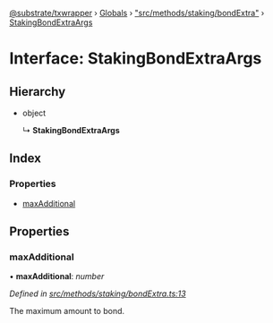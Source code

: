 [@substrate/txwrapper](../README.md) › [Globals](../globals.md) › ["src/methods/staking/bondExtra"](../modules/_src_methods_staking_bondextra_.md) › [StakingBondExtraArgs](_src_methods_staking_bondextra_.stakingbondextraargs.md)

# Interface: StakingBondExtraArgs

## Hierarchy

* object

  ↳ **StakingBondExtraArgs**

## Index

### Properties

* [maxAdditional](_src_methods_staking_bondextra_.stakingbondextraargs.md#maxadditional)

## Properties

###  maxAdditional

• **maxAdditional**: *number*

*Defined in [src/methods/staking/bondExtra.ts:13](https://github.com/paritytech/txwrapper/blob/7ad8b09/src/methods/staking/bondExtra.ts#L13)*

The maximum amount to bond.
